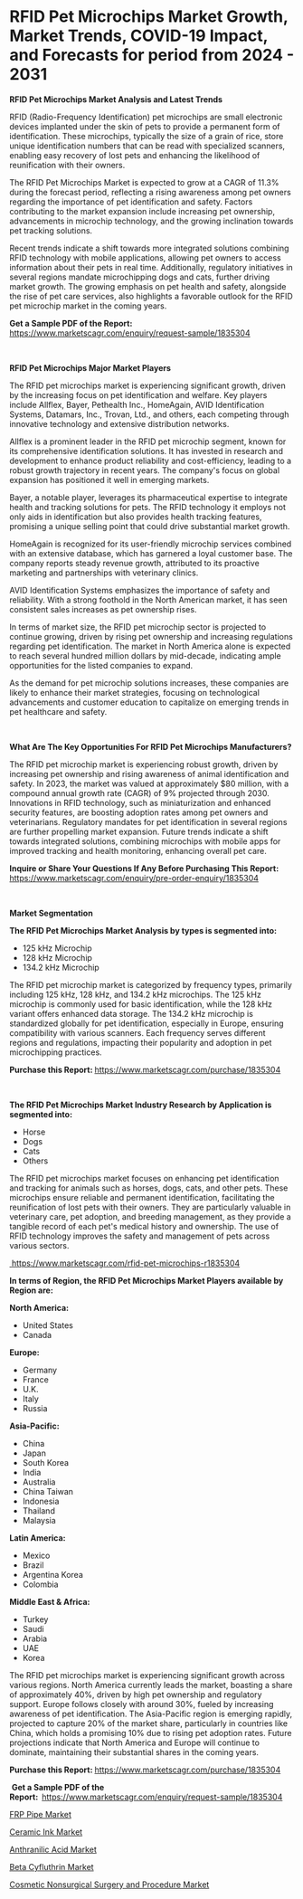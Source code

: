 <p><h1>RFID Pet Microchips Market Growth, Market Trends, COVID-19 Impact, and Forecasts for period from 2024 - 2031</h1></p><p><strong>RFID Pet Microchips Market Analysis and Latest Trends</strong></p>
<p><p>RFID (Radio-Frequency Identification) pet microchips are small electronic devices implanted under the skin of pets to provide a permanent form of identification. These microchips, typically the size of a grain of rice, store unique identification numbers that can be read with specialized scanners, enabling easy recovery of lost pets and enhancing the likelihood of reunification with their owners. </p><p>The RFID Pet Microchips Market is expected to grow at a CAGR of 11.3% during the forecast period, reflecting a rising awareness among pet owners regarding the importance of pet identification and safety. Factors contributing to the market expansion include increasing pet ownership, advancements in microchip technology, and the growing inclination towards pet tracking solutions. </p><p>Recent trends indicate a shift towards more integrated solutions combining RFID technology with mobile applications, allowing pet owners to access information about their pets in real time. Additionally, regulatory initiatives in several regions mandate microchipping dogs and cats, further driving market growth. The growing emphasis on pet health and safety, alongside the rise of pet care services, also highlights a favorable outlook for the RFID pet microchip market in the coming years.</p></p>
<p><strong>Get a Sample PDF of the Report:&nbsp;</strong> <a href="https://www.marketscagr.com/enquiry/request-sample/1835304?utm_campaign=1436&utm_medium=2&utm_source=Github&utm_content=ia&utm_term=16102024&utm_id=rfid-pet-microchips">https://www.marketscagr.com/enquiry/request-sample/1835304</a></p>
<p>&nbsp;</p>
<p><strong>RFID Pet Microchips Major Market Players</strong></p>
<p><p>The RFID pet microchips market is experiencing significant growth, driven by the increasing focus on pet identification and welfare. Key players include Allflex, Bayer, Pethealth Inc., HomeAgain, AVID Identification Systems, Datamars, Inc., Trovan, Ltd., and others, each competing through innovative technology and extensive distribution networks.</p><p>Allflex is a prominent leader in the RFID pet microchip segment, known for its comprehensive identification solutions. It has invested in research and development to enhance product reliability and cost-efficiency, leading to a robust growth trajectory in recent years. The company's focus on global expansion has positioned it well in emerging markets.</p><p>Bayer, a notable player, leverages its pharmaceutical expertise to integrate health and tracking solutions for pets. The RFID technology it employs not only aids in identification but also provides health tracking features, promising a unique selling point that could drive substantial market growth.</p><p>HomeAgain is recognized for its user-friendly microchip services combined with an extensive database, which has garnered a loyal customer base. The company reports steady revenue growth, attributed to its proactive marketing and partnerships with veterinary clinics.</p><p>AVID Identification Systems emphasizes the importance of safety and reliability. With a strong foothold in the North American market, it has seen consistent sales increases as pet ownership rises.</p><p>In terms of market size, the RFID pet microchip sector is projected to continue growing, driven by rising pet ownership and increasing regulations regarding pet identification. The market in North America alone is expected to reach several hundred million dollars by mid-decade, indicating ample opportunities for the listed companies to expand. </p><p>As the demand for pet microchip solutions increases, these companies are likely to enhance their market strategies, focusing on technological advancements and customer education to capitalize on emerging trends in pet healthcare and safety.</p></p>
<p>&nbsp;</p>
<p><strong>What Are The Key Opportunities For RFID Pet Microchips Manufacturers?</strong></p>
<p><p>The RFID pet microchip market is experiencing robust growth, driven by increasing pet ownership and rising awareness of animal identification and safety. In 2023, the market was valued at approximately $80 million, with a compound annual growth rate (CAGR) of 9% projected through 2030. Innovations in RFID technology, such as miniaturization and enhanced security features, are boosting adoption rates among pet owners and veterinarians. Regulatory mandates for pet identification in several regions are further propelling market expansion. Future trends indicate a shift towards integrated solutions, combining microchips with mobile apps for improved tracking and health monitoring, enhancing overall pet care.</p></p>
<p><strong>Inquire or Share Your Questions If Any Before Purchasing This Report:</strong> <a href="https://www.marketscagr.com/enquiry/pre-order-enquiry/1835304?utm_campaign=1436&utm_medium=2&utm_source=Github&utm_content=ia&utm_term=16102024&utm_id=rfid-pet-microchips">https://www.marketscagr.com/enquiry/pre-order-enquiry/1835304</a></p>
<p>&nbsp;</p>
<p><strong>Market Segmentation</strong></p>
<p><strong>The RFID Pet Microchips Market Analysis by types is segmented into:</strong></p>
<p><ul><li>125 kHz Microchip</li><li>128 kHz Microchip</li><li>134.2 kHz Microchip</li></ul></p>
<p><p>The RFID pet microchip market is categorized by frequency types, primarily including 125 kHz, 128 kHz, and 134.2 kHz microchips. The 125 kHz microchip is commonly used for basic identification, while the 128 kHz variant offers enhanced data storage. The 134.2 kHz microchip is standardized globally for pet identification, especially in Europe, ensuring compatibility with various scanners. Each frequency serves different regions and regulations, impacting their popularity and adoption in pet microchipping practices.</p></p>
<p><strong>Purchase this Report:&nbsp;</strong><a href="https://www.marketscagr.com/purchase/1835304?utm_campaign=1436&utm_medium=2&utm_source=Github&utm_content=ia&utm_term=16102024&utm_id=rfid-pet-microchips">https://www.marketscagr.com/purchase/1835304</a></p>
<p>&nbsp;</p>
<p><strong>The RFID Pet Microchips Market Industry Research by Application is segmented into:</strong></p>
<p><ul><li>Horse</li><li>Dogs</li><li>Cats</li><li>Others</li></ul></p>
<p><p>The RFID pet microchips market focuses on enhancing pet identification and tracking for animals such as horses, dogs, cats, and other pets. These microchips ensure reliable and permanent identification, facilitating the reunification of lost pets with their owners. They are particularly valuable in veterinary care, pet adoption, and breeding management, as they provide a tangible record of each pet's medical history and ownership. The use of RFID technology improves the safety and management of pets across various sectors.</p></p>
<p><a href="https://www.marketscagr.com/rfid-pet-microchips-r1835304?utm_campaign=1436&utm_medium=2&utm_source=Github&utm_content=ia&utm_term=16102024&utm_id=rfid-pet-microchips">&nbsp;https://www.marketscagr.com/rfid-pet-microchips-r1835304</a></p>
<p><strong>In terms of Region, the RFID Pet Microchips Market Players available by Region are:</strong></p>
<p>
    <p> <strong> North America: </strong>
        <ul>
            <li>United States</li>
            <li>Canada</li>
        </ul>
        </p> 
    <p> <strong> Europe: </strong>
        <ul>
            <li>Germany</li>
            <li>France</li>
            <li>U.K.</li>
            <li>Italy</li>
            <li>Russia</li>
        </ul>
        </p> 
    <p> <strong> Asia-Pacific: </strong>
        <ul>
            <li>China</li>
            <li>Japan</li>
            <li>South Korea</li>
            <li>India</li>
            <li>Australia</li>
            <li>China Taiwan</li>
            <li>Indonesia</li>
            <li>Thailand</li>
            <li>Malaysia</li>
        </ul>
        </p> 
    <p> <strong> Latin America: </strong>
        <ul>
            <li>Mexico</li>
            <li>Brazil</li>
            <li>Argentina Korea</li>
            <li>Colombia</li>
        </ul>
        </p> 
    <p> <strong> Middle East & Africa: </strong>
        <ul>
            <li>Turkey</li>
            <li>Saudi</li>
            <li>Arabia</li>
            <li>UAE</li>
            <li>Korea</li>
        </ul>
    </p>
    </p>
<p><p>The RFID pet microchips market is experiencing significant growth across various regions. North America currently leads the market, boasting a share of approximately 40%, driven by high pet ownership and regulatory support. Europe follows closely with around 30%, fueled by increasing awareness of pet identification. The Asia-Pacific region is emerging rapidly, projected to capture 20% of the market share, particularly in countries like China, which holds a promising 10% due to rising pet adoption rates. Future projections indicate that North America and Europe will continue to dominate, maintaining their substantial shares in the coming years.</p></p>
<p><strong>Purchase this Report: </strong><a href="https://www.marketscagr.com/purchase/1835304?utm_campaign=1436&utm_medium=2&utm_source=Github&utm_content=ia&utm_term=16102024&utm_id=rfid-pet-microchips">https://www.marketscagr.com/purchase/1835304</a></p>
<p>&nbsp;<strong>Get a Sample PDF of the Report:&nbsp;&nbsp;</strong><a href="https://www.marketscagr.com/enquiry/request-sample/1835304?utm_campaign=1436&utm_medium=2&utm_source=Github&utm_content=ia&utm_term=16102024&utm_id=rfid-pet-microchips">https://www.marketscagr.com/enquiry/request-sample/1835304</a></p>
<p><strong></strong></p>
<p><p><a href="https://www.linkedin.com/pulse/digital-transformation-frp-pipe-industry-market-opportunities-hke1e?utm_campaign=1436&utm_medium=2&utm_source=Github&utm_content=ia&utm_term=16102024&utm_id=rfid-pet-microchips">FRP Pipe Market</a></p><p><a href="https://www.linkedin.com/pulse/decoding-ceramic-ink-market-signals-growth-algorithms-2024-2031-4afpe?utm_campaign=1436&utm_medium=2&utm_source=Github&utm_content=ia&utm_term=16102024&utm_id=rfid-pet-microchips">Ceramic Ink Market</a></p><p><a href="https://www.linkedin.com/pulse/global-anthranilic-acid-industry-analysis-share-growth-trends-lwnye?utm_campaign=1436&utm_medium=2&utm_source=Github&utm_content=ia&utm_term=16102024&utm_id=rfid-pet-microchips">Anthranilic Acid Market</a></p><p><a href="https://www.linkedin.com/pulse/beta-cyfluthrin-market-size-share-analysis-growth-trends-yaide?utm_campaign=1436&utm_medium=2&utm_source=Github&utm_content=ia&utm_term=16102024&utm_id=rfid-pet-microchips">Beta Cyfluthrin Market</a></p><p><a href="https://github.com/ChiragRP21/Market-Research-Report-List-6/blob/main/cosmetic-nonsurgical-surgery-and-procedure-market.md?utm_campaign=1436&utm_medium=2&utm_source=Github&utm_content=ia&utm_term=16102024&utm_id=rfid-pet-microchips">Cosmetic Nonsurgical Surgery and Procedure Market</a></p></p>